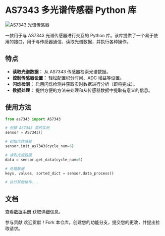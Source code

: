 # AS7343 多光谱传感器 Python 库

![AS7343 光谱传感器](https://github.com/719084/as7343_python/blob/main/GYAS7341_7343.jpg)

一款用于与 AS7343 光谱传感器进行交互的 Python 库。该库提供了一个易于使用的接口，用于与传感器通信、读取光谱数据，并执行各种操作。

## 特点

- **读取光谱数据：** 从 AS7343 传感器检索光谱数据。
- **控制传感器设置：** 轻松配置积分时间、ADC 增益等设置。
- **闪烁检测：** 启用闪烁检测并获取实时数据进行分析（即将完成）。
- **数据处理：** 提供方便的方法来处理和从传感器数据中提取有意义的信息。

## 使用方法
```python
from as7343 import AS7343

# 创建 AS7343 类的实例
sensor = AS7343()

# 初始化传感器
sensor.init_as7343(cycle_num=6)

# 读取光谱数据
data = sensor.get_data(cycle_num=6)

# 处理数据
keys, values, sorted_dict = sensor.data_process()

# 执行其他操作...
```

## 文档
查看[数据手册](https://github.com/719084/as7343_python/blob/main/AS7343_DS001046_4_00.pdf)  获取详细信息。

参与贡献
欢迎贡献！Fork 本仓库，创建您的功能分支，提交您的更改，并提出拉取请求。